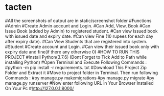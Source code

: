 # tacten
#All the screenshots of output are in static/screenshot folder
#Functions
#Admin
#Create Admin account and Login.
#Can Add, View, Book
#Can Issue Book (added by Admin) to registered student.
#Can view Issued book with issued date and expiry date.
#Can view Fine (10 rupees for each day after expiry date).
#Can View Students that are registered into system.
#Student
#Create account and Login.
#Can view their issued book only with expiry date and fine(if there any otherwise 0)
#HOW TO RUN THIS PROJECT
#Install Python(3.7.6) (Dont Forget to Tick Add to Path while installing Python)
#Open Terminal and Execute Following Commands :
#python -m pip install -r requirements. txt
#Download This Project Zip Folder and Extract it
#Move to project folder in Terminal. Then run following Commands :
#py manage.py makemigrations
#py manage.py migrate
#py manage.py runserver
#Now enter following URL in Your Browser Installed On Your Pc
#http://127.0.0.1:8000/
